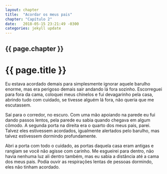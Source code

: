 ```yaml
---
layout: chapter
title:  "Acordar os meus pais"
chapter: "Capítulo 2"
date:   2018-05-15 23:21:49 -0300
categories: jekyll update
---
```






## {{ page.chapter }}
# {{ page.title }} 

Eu estava acordado demais para simplesmente ignorar aquele barulho enorme, mas era perigoso demais sair andando lá fora sozinho. Escorreguei para fora da cama, coloquei meus chinelos e fui devagarinho pela casa, abrindo tudo com cuidado, se tivesse alguém lá fora, não queria que me escutassem. 

Saí para o corredor, no escuro. Com uma mão apoiando na parede eu fui dando passos lentos, pela parede eu sabia quando chegava em algum cômodo. A segunda porta na direita era o quarto dos meus pais, parei. Talvez eles estivessem acordados, igualmente alertados pelo barulho, mas talvez estivessem dormindo profundamente.

Abri a porta com todo o cuidado, as portas daquela casa eram antigas e rangiam se você não agisse com carinho. Me esgueirei para dentro, não havia nenhuma luz ali dentro também, mas eu sabia a distância até a cama dos meus pais. Podia ouvir as respirações lentas de pessoas dormindo, eles não tinham acordado.

